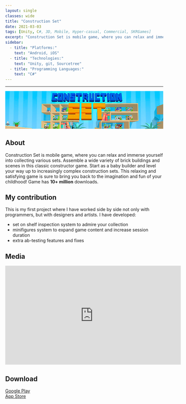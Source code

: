 ```yaml
---
layout: single
classes: wide
title: "Construction Set"
date: 2021-03-03
tags: [Unity, C#, 3D, Mobile, Hyper-casual, Commercial, SKRGames]
excerpt: "Construction Set is mobile game, where you can relax and immerse yourself into collecting various sets, ranging from medieval castle to american election. Game has 10+ million downloads."
sidebar:
  - title: "Platforms:"
    text: "Android, iOS"
  - title: "Technologies:"
    text: "Unity, git, Sourcetree"
  - title: "Programming Languages:"
    text: "C#"
---
```

<hr>
<img class="full" src="/images/Construction Set.png" alt="banner">

<h2>About</h2>
<p>Construction Set is mobile game, where you can relax and immerse yourself into collecting various sets. Assemble a wide variety of brick buildings and scenes in this classic constructor game. Start as a baby builder and level your way up to increasingly complex construction sets. This relaxing and satisfying game is sure to bring you back to the imagination and fun of your childhood! Game has <b>10+ million</b> downloads.</p>

<h2>My contribution</h2>
<p>This is my first project where I have worked side by side not only with programmers, but with designers and artists. I have developed:
<ul>
  <li>set on shelf inspection system to admire your collection</li>
  <li>minifigures system to expand game content and increase session duration</li>
  <li>extra ab-testing features and fixes</li>
</ul>

<h2>Media</h2>
<iframe width="560" height="315" src="https://www.youtube.com/embed/xobJUn14Wdk" frameborder="0" allow="accelerometer; autoplay; clipboard-write; encrypted-media; gyroscope; picture-in-picture" allowfullscreen></iframe>

<h2>Download</h2>
<a href="https://play.google.com/store/apps/details?id=com.constructor.games"><i class="fab fa-google-play"></i> Google Play</a><br>
<a href="https://apps.apple.com/us/app/construction-set-toys-puzzle/id1544659730"><i class="fab fa-app-store-ios"></i> App Store</a>
